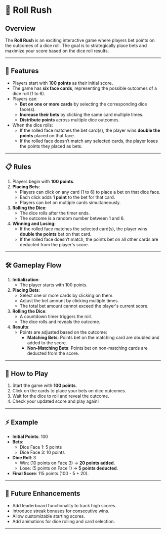 # 🎲 Roll Rush

## Overview
The **Roll Rush** is an exciting interactive game where players bet points on the outcomes of a dice roll. The goal is to strategically place bets and maximize your score based on the dice roll results.

---

## 🎯 Features
- Players start with **100 points** as their initial score.
- The game has **six face cards**, representing the possible outcomes of a dice roll (1 to 6).
- Players can:
  - **Bet on one or more cards** by selecting the corresponding dice face(s).
  - **Increase their bets** by clicking the same card multiple times.
  - **Distribute points** across multiple dice outcomes.
- When the dice rolls:
  - If the rolled face matches the bet card(s), the player wins **double the points** placed on that face.
  - If the rolled face doesn’t match any selected cards, the player loses the points they placed as bets.

---

## 📋 Rules
1. Players begin with **100 points**.
2. **Placing Bets**:
   - Players can click on any card (1 to 6) to place a bet on that dice face.
   - Each click adds **1 point** to the bet for that card.
   - Players can bet on multiple cards simultaneously.
3. **Rolling the Dice**:
   - The dice rolls after the timer ends.
   - The outcome is a random number between 1 and 6.
4. **Winning and Losing**:
   - If the rolled face matches the selected card(s), the player wins **double the points** bet on that card.
   - If the rolled face doesn’t match, the points bet on all other cards are deducted from the player's score.

---

## 🛠️ Gameplay Flow
1. **Initialization**:
   - The player starts with 100 points.
2. **Placing Bets**:
   - Select one or more cards by clicking on them.
   - Adjust the bet amount by clicking multiple times.
   - The total bet amount cannot exceed the player's current score.
3. **Rolling the Dice**:
   - A countdown timer triggers the roll.
   - The dice rolls and reveals the outcome.
4. **Results**:
   - Points are adjusted based on the outcome:
     - **Matching Bets**: Points bet on the matching card are doubled and added to the score.
     - **Non-Matching Bets**: Points bet on non-matching cards are deducted from the score.

---

## 🚀 How to Play
1. Start the game with **100 points**.
2. Click on the cards to place your bets on dice outcomes.
4. Wait for the dice to roll and reveal the outcome.
5. Check your updated score and play again!

---

## ⚡ Example
- **Initial Points**: 100
- **Bets**:
  - Dice Face 1: 5 points
  - Dice Face 3: 10 points
- **Dice Roll**: 3
  - Win: (10 points on Face 3) → **20 points added**.
  - Lose: (5 points on Face 1) → **5 points deducted**.
- **Final Score**: 115 points (100 - 5 + 20).

---

## 🧩 Future Enhancements
- Add leaderboard functionality to track high scores.
- Introduce streak bonuses for consecutive wins.
- Allow customizable starting scores.
- Add animations for dice rolling and card selection.

---
